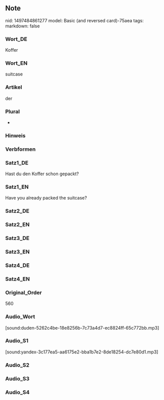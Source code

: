 ## Note
nid: 1497484861277
model: Basic (and reversed card)-75aea
tags: 
markdown: false

### Wort_DE
Koffer

### Wort_EN
suitcase

### Artikel
der

### Plural
-

### Hinweis


### Verbformen


### Satz1_DE
Hast du den Koffer schon gepackt?

### Satz1_EN
Have you already packed the suitcase?

### Satz2_DE


### Satz2_EN


### Satz3_DE


### Satz3_EN


### Satz4_DE


### Satz4_EN


### Original_Order
560

### Audio_Wort
[sound:duden-5262c4be-18e8256b-7c73a4d7-ec8824ff-65c772bb.mp3]

### Audio_S1
[sound:yandex-3c177ea5-aa6175e2-bba1b7e2-8de18254-dc7e80d1.mp3]

### Audio_S2


### Audio_S3


### Audio_S4

